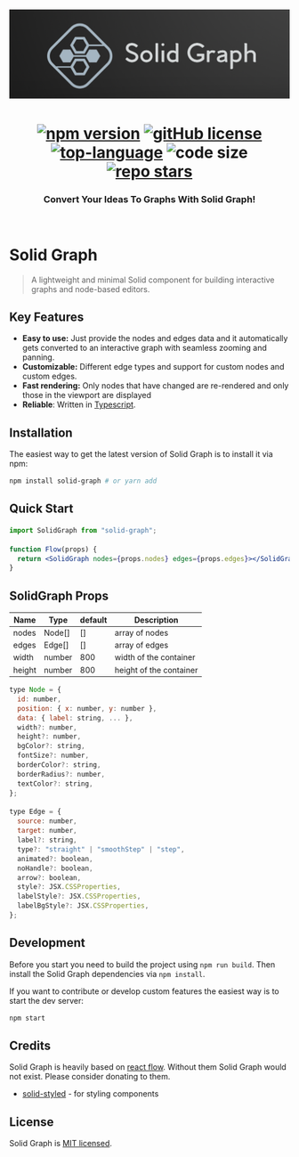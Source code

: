 <div align="center">
<h1><img width="800" src="./src/assets/banner.png" alt="Solid Graph banner"><h1>
<a href="https://npmjs.com/package/solid-graph"><img src="https://img.shields.io/npm/v/solid-graph?color=c63537" alt="npm version"></a>
<a href="https://github.com/AlidotSal/solid-graph/blob/main/LICENSE"><img src="https://img.shields.io/github/license/AlidotSal/solid-graph?color=446b9e" alt="gitHub license"></a>
<a href="https://www.typescriptlang.org/"><img src="https://img.shields.io/github/languages/top/AlidotSal/solid-graph?color=446b9e" alt="top-language"></a>
<img src="https://img.shields.io/github/languages/code-size/AlidotSal/solid-graph?color=446b9e" alt="code size">
<a href="https://github.com/AlidotSal/solid-graph/stargazers"><img src="https://img.shields.io/github/stars/AlidotSal/solid-graph?color=446b9e" alt="repo stars"></a>

### Convert Your Ideas To Graphs With Solid Graph!

<br/>
</div>

# Solid Graph

> A lightweight and minimal Solid component for building interactive graphs and node-based editors.

## Key Features

- **Easy to use:** Just provide the nodes and edges data and it automatically gets converted to an interactive graph with seamless zooming and panning.
- **Customizable:** Different edge types and support for custom nodes and custom edges.
- **Fast rendering:** Only nodes that have changed are re-rendered and only those in the viewport are displayed
- **Reliable**: Written in [Typescript](https://www.typescriptlang.org/).

## Installation

The easiest way to get the latest version of Solid Graph is to install it via npm:

```bash
npm install solid-graph # or yarn add
```

## Quick Start

```jsx
import SolidGraph from "solid-graph";

function Flow(props) {
  return <SolidGraph nodes={props.nodes} edges={props.edges}></SolidGraph>;
}
```

## SolidGraph Props

| Name   | Type   | default | Description             |
| ------ | ------ | ------- | ----------------------- |
| nodes  | Node[] | []      | array of nodes          |
| edges  | Edge[] | []      | array of edges          |
| width  | number | 800     | width of the container  |
| height | number | 800     | height of the container |

```jsx
type Node = {
  id: number,
  position: { x: number, y: number },
  data: { label: string, ... },
  width?: number,
  height?: number,
  bgColor?: string,
  fontSize?: number,
  borderColor?: string,
  borderRadius?: number,
  textColor?: string,
};

type Edge = {
  source: number,
  target: number,
  label?: string,
  type?: "straight" | "smoothStep" | "step",
  animated?: boolean,
  noHandle?: boolean,
  arrow?: boolean,
  style?: JSX.CSSProperties,
  labelStyle?: JSX.CSSProperties,
  labelBgStyle?: JSX.CSSProperties,
};
```

## Development

Before you start you need to build the project using `npm run build`. Then install the Solid Graph dependencies via `npm install`.

If you want to contribute or develop custom features the easiest way is to start the dev server:

```sh
npm start
```

## Credits

Solid Graph is heavily based on [react flow](https://github.com/wbkd/react-flow). Without them Solid Graph would not exist. Please consider donating to them.

- [solid-styled](https://github.com/LXSMNSYC/solid-styled) - for styling components

## License

Solid Graph is [MIT licensed](https://github.com/AlidotSal/solid-graph/blob/main/LICENSE).

